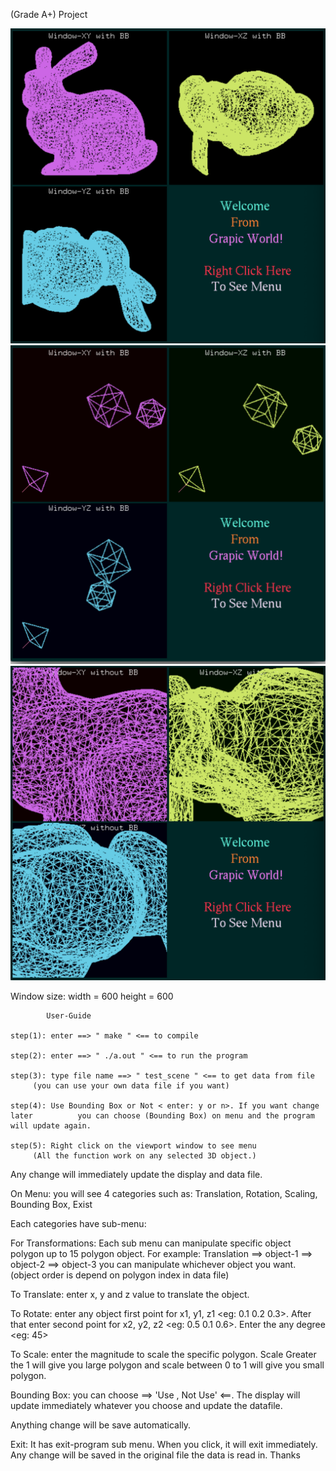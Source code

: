 (Grade A+) Project

![alt text](bunny2.png)
![alt text](3D_image.png)
![alt text](bunny1.png)


Window size: 
	width = 600
	height = 600 
	
			User-Guide
 
	step(1): enter ==> " make " <== to compile

	step(2): enter ==> " ./a.out " <== to run the program

	step(3): type file name ==> " test_scene " <== to get data from file 
		 (you can use your own data file if you want)

	step(4): Use Bounding Box or Not < enter: y or n>. If you want change later 		 you can choose (Bounding Box) on menu and the program will update again.

	step(5): Right click on the viewport window to see menu 
		 (All the function work on any selected 3D object.)
Any change will immediately update the display and data file.

On Menu: you will see 4 categories such as: Translation, Rotation, Scaling, Bounding Box, Exist

Each categories have sub-menu:

For Transformations:
Each sub menu can manipulate specific object polygon up to 15 polygon object.
	For example: Translation ==> object-1
				==> object-2
				==> object-3
you can manipulate whichever object you want. (object order is depend on polygon index in data file)

To Translate: enter x, y and z value to translate the object.

To Rotate: enter any object first point for x1, y1, z1 <eg: 0.1 0.2 0.3>. After that
		enter second point for x2, y2, z2 <eg: 0.5 0.1 0.6>. Enter the any degree <eg: 45>

To Scale: enter the magnitude to scale the specific polygon. Scale Greater the 1 will give 	  you large polygon and scale between 0 to 1 will give you small polygon.  

Bounding Box: you can choose ==> 'Use , Not Use' <==. The display will update immediately whatever you choose and update the datafile.

Anything change will be save automatically.

Exit: It has exit-program sub menu. When you click, it will exit immediately. Any change will be saved in the original file the data is read in. Thanks

